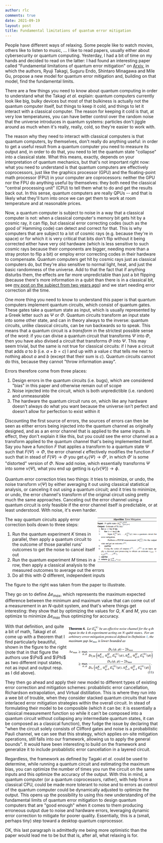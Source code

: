 ```yaml
---
author: rlc
comments: true
date: 2021-09-19
layout: post
title: Fundamental limitations of quantum error mitigation
---
```


People have different ways of relaxing. Some people like to watch movies, others like to listen to music, ... I like to read papers, usually either about cybersecurity or quantum computing. Yesterday, I had a bit of time on my hands and decided to read on the latter: I had found an interesting paper called "Fundamental limitations of quantum error mitigation" on [Arxiv](https://arxiv.org/pdf/2109.04457.pdf), in which the authors, Ryuji Takagi, Suguru Endo, Shintaro Minagawa and Mile Gu, propose a new model for quantum error mitigation and, building on that model, find the fundamental limits.

<!--more-->

There are a few things you need to know about quantum computing in order to understand what the Takagi <i>et al.</i> explain: quantum computers currently look like big, bulky devices but most of that bulkiness is actually not the quantum computer itself, but things to keep it cold, and things to let it interact with a classical computer. The reason for keeping it cold is that, at very low temperatures, you can have better control over the random noise that the universe introduces in quantum systems: particles don't jiggle around as much when it's really, really, cold, so they're easier to work with.

The reason why they need to interact with classical computers is that quantum computers, by themselves, don't really do anything useful: in order to get a useful result from a quantum computer you need to measure its output and, in order to do that, you need to let the quantum state "collapse" into a classical state. What this means, exactly, depends on your interpretation of quantum mechanics, but that's not important right now: what you need to understand is that quantum computers are effectively coprocessors, just like the graphics processor (GPU) and the floating-point math processor (FPU) in your computer are coprocessors: neither the GPU nor the FPU do anything useful by themselves: they both need the classical "central processing unit" (CPU) to tell them what to do and get the results back out. In this sense, quantum computers are really QPUs -- and that is likely what they'll turn into once we can get them to work at room temperature and at reasonable prices.

Now, a quantum computer is subject to noise in a way that a classical computer is not: when a classical computer's memory bit gets hit by a cosmic ray, it can flip, but classical error correcting codes (such as the good ol' Hamming code) can detect and correct for that. This is why computers that are subject to a lot of cosmic rays (e.g. because they're in space) or for which it is very critical that bits don't flip without it being corrected either have very old hardware (which is less sensitive to such cosmic rays because their components are bigger, needing more than a stray proton to flip a bit) or employ error correcting codes in their hardware to compensate. Quantum computers get hit by cosmic rays just as classical computers do, but they're also sensitive to normal light, heat, and just the basic randomness of the universe. Add to that the fact that if anything disturbs them, the effects are far more unpredictable than just a bit flipping (because there's more information in a qubit than there is in a classical bit, see [my post on the subject from two years ago](https://rlc.vlinder.ca/blog/2019/11/03/why-quantum-exponential)) and we start needing error correction all the time.

One more thing you need to know to understand this paper is that quantum computers implement quantum circuits, which consist of quantum gates. These gates take a quantum state as input, which is usually represented by a Greek letter such as $\Psi$ or $\Phi$. Quantum circuits transform an input state into some other state, and can in theory always to the inverse: quantum circuits, unlike classical circuits, can be run backwards so to speak. This means that a quantum circuit is a _transform_ in the strictest possible sense of the word: if you can divise a quantum circuit that transforms $\Psi$ into $\Phi$, then you have also divised a circuit that transforms $\Phi$ into $\Psi$. This may seem trivial, but the same is not true for classical circuits: if I have a circuit that adds $a$ to $b$ (i.e. $a + b = c$) I and up with a value $c$ that tells me next to nothing about $a$ and $b$ (except that their sum is $c$). Quantum circuits cannot do this, because they cannot "throw information away".

Errors therefore come from three places:

1. Design errors in the quantum circuits (i.e. bugs), which are considered "bias" in this paper and otherwise remain out of scope
2. Noise injected into the circuit, which is both unpredictible (i.e. random) and unmeasurable
3. The hardware the quantum circuit runs on, which like any hardware doesn't always do what you want because the universe isn't perfect and doesn't allow for perfection to exist within it

Discounting the first source of errors, the sources of errors can then be seen as either errors being injected into the quantum channel as originally designed, and as a an error channel that is applied to the same inputs. In effect, they don't explain it like this, but you could see the error channel as a transform applied to the quantum channel that's being implemented itself. Say you have a function $F$ that applies a transform to a quantum state $\Psi$ such that $F(\Psi) \rightarrow \Phi$, the error channel $\epsilon$ effectively modifies the function $F$ such that in stead of $F(\Psi) \rightarrow \Phi$ you get $\epsilon_F(\Psi) \rightarrow \Phi'$, in which $\Phi'$ is some "distorted" version of $\Phi$. Now add noise, which essentially transforms $\Psi$ into some $\nu(\Psi)$, what you end up getting is $\epsilon_F(\nu(\Psi)) \rightarrow \phi$.

Quantum error correction tries two things: it tries to minimize, or undo, the noise transform $\nu(\Psi)$ by either averaging it out using classical statistical analysis, or canceling it out using a quantum circuit; and it tries to minimize, or undo, the error channel's transform of the original circuit using pretty much the same approaches. Canceling out the error channel using a quantum circuit is only feasible if the error channel itself is predictable, or at least understood. With noise, it's even harder.

<img src="/assets/2021/09/fig1.png" width="200px" align="right" alt="Listing 1 from the paper" />
The way quantum circuits apply error correction boils down to three steps:

1. Run the quantum experiment $K$ times in parallel, then apply a quantum circuit to the outcome of those parallel runs' outcomes to get the noise to cancel itself out
2. Run the quantum experiment $M$ times in a row, then apply a classical analysis to the measured outcomes to average out the errors
3. Do all this with $Q$ different, independent inputs

The figure to the right was taken from the paper to illustrate.

They go on to define $\Delta e_{max}$, which represents the maximum expected difference between the minimum and maximum value that can come out of a measurement in an $N$-qubit system, and that's where things get interesting: they show that by optimizing the values for $Q$, $K$ and $M$, you can optimize to minimize $\Delta e_{max}$ thus optimizing for accuracy.

<img src="/assets/2021/09/fig2.png" width="300px" align="right" alt="Theorem 4 from the paper" />
With that definition, and quite a bit of math, Takagi <i>et al.</i> come up with a theorem that I find particularly beautiful, shown in the figure to the right (note that in that figure the authors use $\Psi$ and $\Phi$ as two different input states, not as input and output resp. as I did above).

They then go ahead and apply their new model to different types of existing error correction and mitigation schemes: probablistic error cancellation, Richardson extrapolation, and Virtual distillation. This is where they run into a wee bit of trouble, when they consider stacked quantum circuits that have interlaced error mitigation strategies within the overall circuit. In stead of formulating their model to be composible (which it can be: it is essentially a classical measurement function so while it can't be composed into a quantum circuit without collapsing any intermediate quantum states, it can be composed as a classical function), they fudge the issue by declaring that "when the circuit solely consists of Clifford gates and noise is a probabilistic Pauli channel, we can see that this strategy, which applies on-site mitigation operations, still falls into our framework, allowing us to apply the general bounds". It would have been interesting to build on the framework and generalize it to include probablistic error cancellation in a layered circuit.

Regardless, the framework as defined by Tagaki <i>et al.</i> could be used to determine, while running a quantum circuit and estimating the maximum bias, you can optimize the number of times you run the circuit on the same inputs and this optimize the accuracy of the output. With this in mind, a quantum computer (or a quantum coprocessors, rather), with help from a classical CPU, could be made more tolerant to noise and to errors as control of the quantum computer could be dynamically adjusted to optimize the output. This opens up the possibility to using this new understanding of the fundamental limits of quantum error mitigation to design quantum computers that are "good enough" when it comes to them producing erroneous output due to noise and hardware errors, leveraging dynamic error correction to mitigate for poorer quality. Essentially, this is a (small, perhaps tiny) step toward a desktop quantum coprocessor.

OK, this last paragraph is admittedly me being more optimistic than the paper would lead me to be but that is, after all, what relaxing is for.
